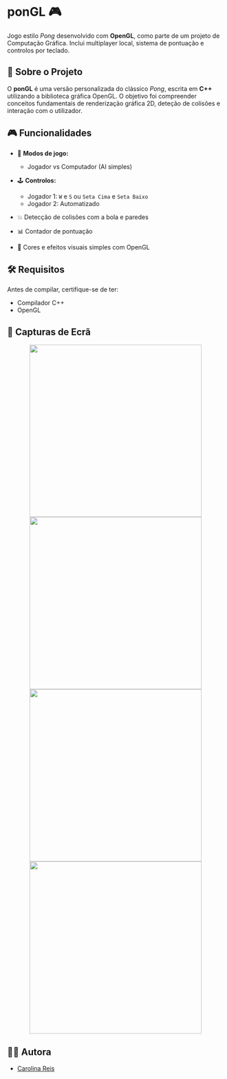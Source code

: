 # ponGL 🎮

Jogo estilo *Pong* desenvolvido com **OpenGL**, como parte de um projeto de Computação Gráfica. Inclui multiplayer local, sistema de pontuação e controlos por teclado.

## 🧠 Sobre o Projeto

O **ponGL** é uma versão personalizada do clássico *Pong*, escrita em **C++** utilizando a biblioteca gráfica OpenGL. O objetivo foi compreender conceitos fundamentais de renderização gráfica 2D, deteção de colisões e interação com o utilizador.

## 🎮 Funcionalidades

- 🎲 **Modos de jogo:**
  - Jogador vs Computador (AI simples)

- 🕹️ **Controlos:**
  - Jogador 1: `W` e `S` ou `Seta Cima` e `Seta Baixo`
  - Jogador 2: Automatizado
    
- 💥 Detecção de colisões com a bola e paredes
- 📊 Contador de pontuação
- 🌈 Cores e efeitos visuais simples com OpenGL

## 🛠️ Requisitos

Antes de compilar, certifique-se de ter:

- Compilador C++
- OpenGL

## 📸 Capturas de Ecrã
<p align="center">
  <img src="https://github.com/user-attachments/assets/9a33a2b4-361b-4041-8160-b0974be05ae8" width="400"/>
  <img src="https://github.com/user-attachments/assets/fa4c4cba-e154-407e-8d74-94ea8f20c88f" width="400"/>
  <img src="https://github.com/user-attachments/assets/046c24d4-8007-4f6c-b2af-c8195bf52c70" width="400"/>
  <img src="https://github.com/user-attachments/assets/ee5568d4-79b1-4788-a3a7-65b686b9ea4e" width="400"/>
</p>

## 👩‍💻 Autora

- [Carolina Reis](https://github.com/luanacarolinareis)
